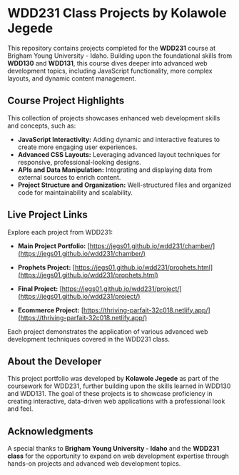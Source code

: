 # WDD231 Class Projects by Kolawole Jegede

This repository contains projects completed for the **WDD231** course at Brigham Young University - Idaho. Building upon the foundational skills from **WDD130** and **WDD131**, this course dives deeper into advanced web development topics, including JavaScript functionality, more complex layouts, and dynamic content management.

## Course Project Highlights

This collection of projects showcases enhanced web development skills and concepts, such as:
- **JavaScript Interactivity:** Adding dynamic and interactive features to create more engaging user experiences.
- **Advanced CSS Layouts:** Leveraging advanced layout techniques for responsive, professional-looking designs.
- **APIs and Data Manipulation:** Integrating and displaying data from external sources to enrich content.
- **Project Structure and Organization:** Well-structured files and organized code for maintainability and scalability.

## Live Project Links

Explore each project from WDD231:

- **Main Project Portfolio:** [https://jegs01.github.io/wdd231/chamber/](https://jegs01.github.io/wdd231/chamber/)
- **Prophets Project:** [https://jegs01.github.io/wdd231/prophets.html](https://jegs01.github.io/wdd231/prophets.html)
- **Final Project:** [https://jegs01.github.io/wdd231/project/](https://jegs01.github.io/wdd231/project/)

- **Ecommerce Project:** [https://thriving-parfait-32c018.netlify.app/](https://thriving-parfait-32c018.netlify.app/)


Each project demonstrates the application of various advanced web development techniques covered in the WDD231 class.

## About the Developer

This project portfolio was developed by **Kolawole Jegede** as part of the coursework for WDD231, further building upon the skills learned in WDD130 and WDD131. The goal of these projects is to showcase proficiency in creating interactive, data-driven web applications with a professional look and feel.

## Acknowledgments

A special thanks to **Brigham Young University - Idaho** and the **WDD231 class** for the opportunity to expand on web development expertise through hands-on projects and advanced web development topics.
